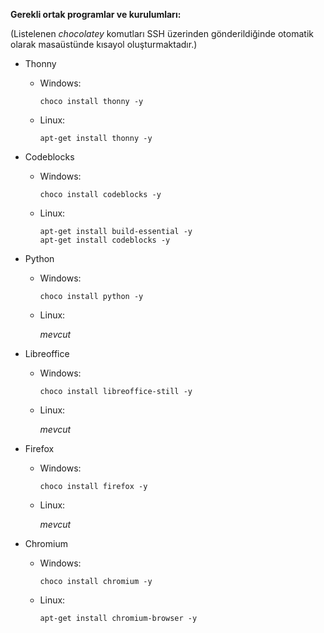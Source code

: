 **Gerekli ortak programlar ve kurulumları:**

(Listelenen *chocolatey* komutları SSH üzerinden gönderildiğinde otomatik olarak masaüstünde kısayol oluşturmaktadır.)

- Thonny
  - Windows:
  
    ```
    choco install thonny -y
    ```
  - Linux:
  
    ```
    apt-get install thonny -y
    ```

- Codeblocks
  - Windows:
  
    ```
    choco install codeblocks -y
    ```
    
  - Linux:
  
    ```
    apt-get install build-essential -y
    apt-get install codeblocks -y
    ```
    
- Python
  - Windows:
  
    ```
    choco install python -y
    ```
    
  - Linux:
  
    *mevcut*
    
- Libreoffice
  - Windows:
  
    ```
    choco install libreoffice-still -y
    ```
    
  - Linux:
  
    *mevcut*
    
- Firefox
  - Windows:
  
    ```
    choco install firefox -y
    ```
    
  - Linux:
  
    *mevcut*
    
- Chromium
  - Windows:
  
    ```
    choco install chromium -y
    ```
    
  - Linux:
  
    ```
    apt-get install chromium-browser -y
    ```
    
